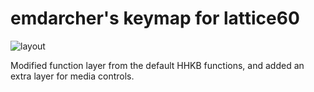# emdarcher's keymap for lattice60

![layout](https://i.imgur.com/9g3fDqL.png)

Modified function layer from the default HHKB functions, and added an extra layer for media controls.
